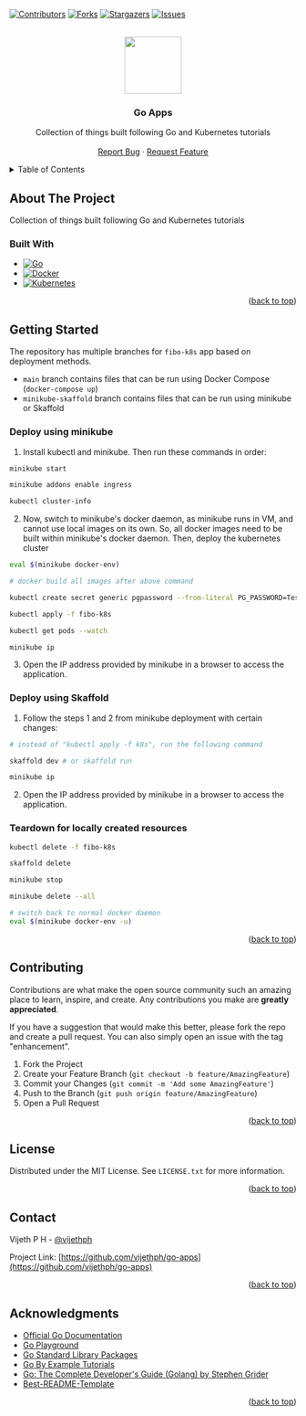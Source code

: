 <a name="readme-top"></a>

[![Contributors][contributors-shield]][contributors-url]
[![Forks][forks-shield]][forks-url]
[![Stargazers][stars-shield]][stars-url]
[![Issues][issues-shield]][issues-url]


<!-- PROJECT LOGO -->
<br />
<div align="center">
  <a href="https://github.com/vijethph/go-apps">
    <img src="https://upload.wikimedia.org/wikipedia/commons/0/05/Go_Logo_Blue.svg" width="100" height="100" >
  </a>

<h3 align="center">Go Apps</h3>

  <p align="center">
    Collection of things built following Go and Kubernetes tutorials
    <br />
    <br />
    <a href="https://github.com/vijethph/go-apps/issues">Report Bug</a>
    ·
    <a href="https://github.com/vijethph/go-apps/issues">Request Feature</a>
  </p>
</div>



<!-- TABLE OF CONTENTS -->
<details>
  <summary>Table of Contents</summary>
  <ol>
    <li>
      <a href="#about-the-project">About The Project</a>
      <ul>
        <li><a href="#built-with">Built With</a></li>
      </ul>
    </li>
    <li>
      <a href="#getting-started">Getting Started</a>
      <ul>
        <li><a href="#deploy-using-minikube">Deploy using minikube</a></li>
        <li><a href="#deploy-using-skaffold">Deploy using Skaffold</a></li>
        <li><a href="#teardown-for-locally-created-resources">Teardown for locally created resources</a></li>
      </ul>
    </li>
    <li><a href="#contributing">Contributing</a></li>
    <li><a href="#license">License</a></li>
    <li><a href="#contact">Contact</a></li>
    <li><a href="#acknowledgments">Acknowledgments</a></li>
  </ol>
</details>



<!-- ABOUT THE PROJECT -->
## About The Project

Collection of things built following Go and Kubernetes tutorials


### Built With

* [![Go][Go]][go-url]
* [![Docker][Docker]][docker-url]
* [![Kubernetes][Kubernetes]][kubernetes-url]


<p align="right">(<a href="#readme-top">back to top</a>)</p>

<!-- GETTING STARTED -->
## Getting Started

The repository has multiple branches for `fibo-k8s` app based on deployment methods. 

- `main` branch contains files that can be run using Docker Compose (`docker-compose up`)
- `minikube-skaffold` branch contains files that can be run using minikube or Skaffold

### Deploy using minikube

1. Install kubectl and minikube. Then run these commands in order:
  ```bash
  minikube start

  minikube addons enable ingress

  kubectl cluster-info
  ```
2. Now, switch to minikube's docker daemon, as minikube runs in VM, and cannot use local images on its own. So, all docker images need to be built within minikube's docker daemon. Then, deploy the kubernetes cluster
  ```bash
  eval $(minikube docker-env)

  # docker build all images after above command

  kubectl create secret generic pgpassword --from-literal PG_PASSWORD=Test@123

  kubectl apply -f fibo-k8s

  kubectl get pods --watch

  minikube ip
  ```
3. Open the IP address provided by minikube in a browser to access the application. 

### Deploy using Skaffold

1. Follow the steps 1 and 2 from minikube deployment with certain changes:
  ```bash
  # instead of "kubectl apply -f k8s", run the following command
  
  skaffold dev # or skaffold run

  minikube ip
  ```
2. Open the IP address provided by minikube in a browser to access the application. 

### Teardown for locally created resources
```bash
kubectl delete -f fibo-k8s

skaffold delete

minikube stop

minikube delete --all

# switch back to normal docker daemon
eval $(minikube docker-env -u)
```

<p align="right">(<a href="#readme-top">back to top</a>)</p>

<!-- CONTRIBUTING -->
## Contributing

Contributions are what make the open source community such an amazing place to learn, inspire, and create. Any contributions you make are **greatly appreciated**.

If you have a suggestion that would make this better, please fork the repo and create a pull request. You can also simply open an issue with the tag "enhancement".

1. Fork the Project
2. Create your Feature Branch (`git checkout -b feature/AmazingFeature`)
3. Commit your Changes (`git commit -m 'Add some AmazingFeature'`)
4. Push to the Branch (`git push origin feature/AmazingFeature`)
5. Open a Pull Request

<p align="right">(<a href="#readme-top">back to top</a>)</p>



<!-- LICENSE -->
## License

Distributed under the MIT License. See `LICENSE.txt` for more information.

<p align="right">(<a href="#readme-top">back to top</a>)</p>



<!-- CONTACT -->
## Contact

Vijeth P H - [@vijethph](https://github.com/vijethph)

Project Link: [https://github.com/vijethph/go-apps](https://github.com/vijethph/go-apps)

<p align="right">(<a href="#readme-top">back to top</a>)</p>



<!-- ACKNOWLEDGMENTS -->
## Acknowledgments

* [Official Go Documentation](https://go.dev/doc/)
* [Go Playground](https://go.dev/play/)
* [Go Standard Library Packages](https://pkg.go.dev/std)
* [Go By Example Tutorials](https://gobyexample.com/)
* [Go: The Complete Developer's Guide (Golang) by Stephen Grider](https://www.udemy.com/course/go-the-complete-developers-guide/)
* [Best-README-Template](https://github.com/othneildrew/Best-README-Template)

<p align="right">(<a href="#readme-top">back to top</a>)</p>



<!-- MARKDOWN LINKS & IMAGES -->
<!-- https://www.markdownguide.org/basic-syntax/#reference-style-links -->
[contributors-shield]: https://img.shields.io/github/contributors/vijethph/go-apps.svg?style=flat-square
[contributors-url]: https://github.com/vijethph/go-apps/graphs/contributors
[forks-shield]: https://img.shields.io/github/forks/vijethph/go-apps.svg?style=flat-square
[forks-url]: https://github.com/vijethph/go-apps/network/members
[stars-shield]: https://img.shields.io/github/stars/vijethph/go-apps.svg?style=flat-square
[stars-url]: https://github.com/vijethph/go-apps/stargazers
[issues-shield]: https://img.shields.io/github/issues/vijethph/go-apps.svg?style=flat-square
[issues-url]: https://github.com/vijethph/go-apps/issues
[Go]: https://img.shields.io/badge/Go-00ADD8?style=for-the-badge&logo=go&logoColor=white
[go-url]: https://go.dev/doc/
[Docker]: https://img.shields.io/badge/Docker-2CA5E0?style=for-the-badge&logo=docker&logoColor=white
[docker-url]: https://docs.docker.com/
[Kubernetes]: https://img.shields.io/badge/kubernetes-326ce5.svg?&style=for-the-badge&logo=kubernetes&logoColor=white
[kubernetes-url]: https://kubernetes.io/docs/home/